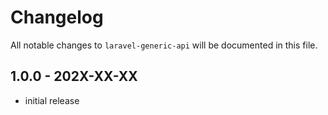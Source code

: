 # Changelog

All notable changes to `laravel-generic-api` will be documented in this file.

## 1.0.0 - 202X-XX-XX

- initial release
